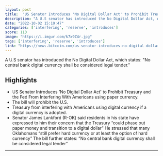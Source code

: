 ```yaml
---
layout: post
title:  "US Senator Introduces 'No Digital Dollar Act' to Prohibit Treasury and the Fed From Interfering With Americans Using Paper Currency"
description: "A U.S senator has introduced the No Digital Dollar Act, which states: \"No central bank digital currency shall be considered legal tender.\""
date: "2022-10-02 15:10:47"
categories: ['interfering', 'reserve', 'introduces']
score: 113
image: "https://i.imgur.com/k7x9Z4r.jpg"
tags: ['interfering', 'reserve', 'introduces']
link: "https://news.bitcoin.com/us-senator-introduces-no-digital-dollar-act-to-prohibit-treasury-and-the-fed-from-interfering-with-americans-using-paper-currency/"
---
```


A U.S senator has introduced the No Digital Dollar Act, which states: \"No central bank digital currency shall be considered legal tender.\"

## Highlights

- US Senator Introduces 'No Digital Dollar Act' to Prohibit Treasury and the Fed From Interfering With Americans using paper currency.
- The bill will prohibit the U.S.
- Treasury from interfering with Americans using digital currency if a digital currency is adopted.
- Senator James Lankford (R-OK) said residents in his state have expressed to him their concern that the Treasury “could phase out paper money and transition to a digital dollar” He stressed that many Oklahomans “still prefer hard currency or at least the option of hard currency” The bill further states: “No central bank digital currency shall be considered legal tender”

---
